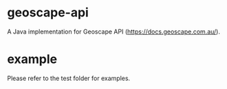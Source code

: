 # geoscape-api

A Java implementation for Geoscape API (https://docs.geoscape.com.au/).


# example

Please refer to the test folder for examples.